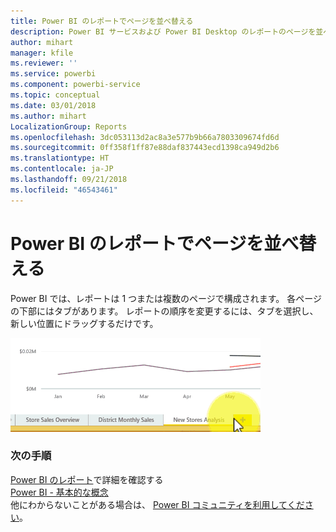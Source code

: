 ```yaml
---
title: Power BI のレポートでページを並べ替える
description: Power BI サービスおよび Power BI Desktop のレポートのページを並べ替えます
author: mihart
manager: kfile
ms.reviewer: ''
ms.service: powerbi
ms.component: powerbi-service
ms.topic: conceptual
ms.date: 03/01/2018
ms.author: mihart
LocalizationGroup: Reports
ms.openlocfilehash: 3dc053113d2ac8a3e577b9b66a7803309674fd6d
ms.sourcegitcommit: 0ff358f1ff87e88daf837443ecd1398ca949d2b6
ms.translationtype: HT
ms.contentlocale: ja-JP
ms.lasthandoff: 09/21/2018
ms.locfileid: "46543461"
---
```

# <a name="reorder-pages-in-a-report-in-power-bi"></a>Power BI のレポートでページを並べ替える
Power BI では、レポートは 1 つまたは複数のページで構成されます。  各ページの下部にはタブがあります。  レポートの順序を変更するには、タブを選択し、新しい位置にドラッグするだけです。

![ビデオ](media/service-report-reorder-pages/reorder.gif)

### <a name="next-steps"></a>次の手順
[Power BI のレポート](consumer/end-user-reports.md)で詳細を確認する  
[Power BI - 基本的な概念](consumer/end-user-basic-concepts.md)  
他にわからないことがある場合は、 [Power BI コミュニティを利用してください](http://community.powerbi.com/)。

